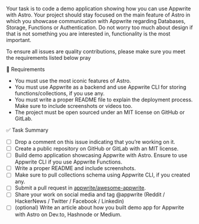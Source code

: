 Your task is to code a demo application showing how you can use Appwrite with Astro. Your project should stay focused on the main feature of Astro in which you showcase communication with Appwrite regarding Databases, Storage, Functions or Authentication. Do not worry too much about design if that is not something you are interested in, functionality is the most important.

To ensure all issues are quality contributions, please make sure you meet the requirements listed below pray

:dart: Requirements

- You must use the most iconic features of Astro.
- You must use Appwrite as a backend and use Appwrite CLI for storing functions/collections, if you use any.
- You must write a proper README file to explain the deployment process. Make sure to include screenshots or videos too.
- The project must be open sourced under an MIT license on GitHub or GitLab.

:white_check_mark: Task Summary

- [ ] Drop a comment on this issue indicating that you’re working on it.
- [ ] Create a public repository on GitHub or GitLab with an MIT license.
- [ ] Build demo application showcasing Appwrite with Astro. Ensure to use Appwrite CLI if you use Appwrite Functions.
- [ ] Write a proper README and include screenshots.
- [ ] Make sure to pull collections schema using Appwrite CLI, if you created any.
- [ ] Submit a pull request in [appwrite/awesome-appwrite](https://github.com/appwrite/awesome-appwrite).
- [ ] Share your work on social media and tag @appwrite (Reddit / HackerNews / Twitter / Facebook / Linkedin)
- [ ] (optional) Write an article about how you built demo app for Appwrite with Astro on Dev.to, Hashnode or Medium.
